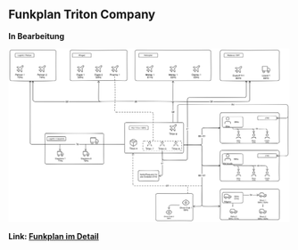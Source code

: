 ## Funkplan Triton Company

**In Bearbeitung**

![Image](./assets/tacops-2-radio-communication-plan.png)

**Link: [Funkplan im Detail](./assets/tacops-2-radio-communication-plan.png)**   

